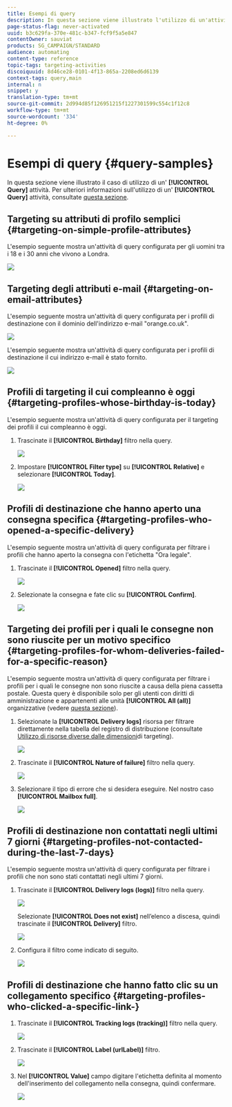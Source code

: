 ```yaml
---
title: Esempi di query
description: In questa sezione viene illustrato l'utilizzo di un'attività Query.
page-status-flag: never-activated
uuid: b3c629fa-370e-481c-b347-fcf9f5a5e847
contentOwner: sauviat
products: SG_CAMPAIGN/STANDARD
audience: automating
content-type: reference
topic-tags: targeting-activities
discoiquuid: 8d46ce28-0101-4f13-865a-2208ed6d6139
context-tags: query,main
internal: n
snippet: y
translation-type: tm+mt
source-git-commit: 2d994d85f126951215f1227301599c554c1f12c8
workflow-type: tm+mt
source-wordcount: '334'
ht-degree: 0%

---
```



# Esempi di query {#query-samples}

In questa sezione viene illustrato il caso di utilizzo di un&#39; **[!UICONTROL Query]** attività. Per ulteriori informazioni sull&#39;utilizzo di un&#39; **[!UICONTROL Query]** attività, consultate [questa sezione](../../automating/using/query.md).

## Targeting su attributi di profilo semplici {#targeting-on-simple-profile-attributes}

L&#39;esempio seguente mostra un&#39;attività di query configurata per gli uomini tra i 18 e i 30 anni che vivono a Londra.

![](assets/query_sample_1.png)

## Targeting degli attributi e-mail {#targeting-on-email-attributes}

L&#39;esempio seguente mostra un&#39;attività di query configurata per i profili di destinazione con il dominio dell&#39;indirizzo e-mail &quot;orange.co.uk&quot;.

![](assets/query_sample_emaildomain.png)

L&#39;esempio seguente mostra un&#39;attività di query configurata per i profili di destinazione il cui indirizzo e-mail è stato fornito.

![](assets/query_sample_emailnotempty.png)

## Profili di targeting il cui compleanno è oggi {#targeting-profiles-whose-birthday-is-today}

L&#39;esempio seguente mostra un&#39;attività di query configurata per il targeting dei profili il cui compleanno è oggi.

1. Trascinate il **[!UICONTROL Birthday]** filtro nella query.

   ![](assets/query_sample_birthday.png)

1. Impostare **[!UICONTROL Filter type]** su **[!UICONTROL Relative]** e selezionare **[!UICONTROL Today]**.

   ![](assets/query_sample_birthday2.png)

## Profili di destinazione che hanno aperto una consegna specifica {#targeting-profiles-who-opened-a-specific-delivery}

L&#39;esempio seguente mostra un&#39;attività di query configurata per filtrare i profili che hanno aperto la consegna con l&#39;etichetta &quot;Ora legale&quot;.

1. Trascinate il **[!UICONTROL Opened]** filtro nella query.

   ![](assets/query_sample_opened.png)

1. Selezionate la consegna e fate clic su **[!UICONTROL Confirm]**.

   ![](assets/query_sample_opened2.png)

## Targeting dei profili per i quali le consegne non sono riuscite per un motivo specifico {#targeting-profiles-for-whom-deliveries-failed-for-a-specific-reason}

L&#39;esempio seguente mostra un&#39;attività di query configurata per filtrare i profili per i quali le consegne non sono riuscite a causa della piena cassetta postale. Questa query è disponibile solo per gli utenti con diritti di amministrazione e appartenenti alle unità **[!UICONTROL All (all)]** organizzative (vedere [questa sezione](../../administration/using/organizational-units.md)).

1. Selezionate la **[!UICONTROL Delivery logs]** risorsa per filtrare direttamente nella tabella del registro di distribuzione (consultate [Utilizzo di risorse diverse dalle dimensioni](../../automating/using/using-resources-different-from-targeting-dimensions.md)di targeting).

   ![](assets/query_sample_failure1.png)

1. Trascinate il **[!UICONTROL Nature of failure]** filtro nella query.

   ![](assets/query_sample_failure2.png)

1. Selezionare il tipo di errore che si desidera eseguire. Nel nostro caso **[!UICONTROL Mailbox full]**.

   ![](assets/query_sample_failure3.png)

## Profili di destinazione non contattati negli ultimi 7 giorni {#targeting-profiles-not-contacted-during-the-last-7-days}

L&#39;esempio seguente mostra un&#39;attività di query configurata per filtrare i profili che non sono stati contattati negli ultimi 7 giorni.

1. Trascinate il **[!UICONTROL Delivery logs (logs)]** filtro nella query.

   ![](assets/query_sample_7days.png)

   Selezionate **[!UICONTROL Does not exist]** nell’elenco a discesa, quindi trascinate il **[!UICONTROL Delivery]** filtro.

   ![](assets/query_sample_7days1.png)

1. Configura il filtro come indicato di seguito.

   ![](assets/query_sample_7days2.png)

## Profili di destinazione che hanno fatto clic su un collegamento specifico {#targeting-profiles-who-clicked-a-specific-link-}

1. Trascinate il **[!UICONTROL Tracking logs (tracking)]** filtro nella query.

   ![](assets/query_sample_trackinglogs.png)

1. Trascinate il **[!UICONTROL Label (urlLabel)]** filtro.

   ![](assets/query_sample_trackinglogs2.png)

1. Nel **[!UICONTROL Value]** campo digitare l&#39;etichetta definita al momento dell&#39;inserimento del collegamento nella consegna, quindi confermare.

   ![](assets/query_sample_trackinglogs3.png)
